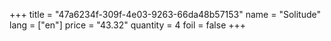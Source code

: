 +++
title = "47a6234f-309f-4e03-9263-66da48b57153"
name = "Solitude"
lang = ["en"]
price = "43.32"
quantity = 4
foil = false
+++
